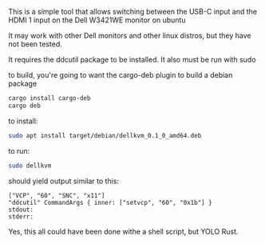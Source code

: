 This is a simple tool that allows switching between the USB-C input and the HDMI 1 input on the Dell W3421WE monitor on ubuntu

It may work with other Dell monitors and other linux distros, but they have not been tested.

It requires the ddcutil package to be installed. It also must be run with sudo

to build, you're going to want the cargo-deb plugin to build a debian package

```sh
cargo install cargo-deb
cargo deb
```

to install:

```sh
sudo apt install target/debian/dellkvm_0.1_0_amd64.deb
```

to run:

```sh
sudo dellkvm
```

should yield output similar to this:
```
["VCP", "60", "SNC", "x11"]
"ddcutil" CommandArgs { inner: ["setvcp", "60", "0x1b"] }
stdout: 
stderr: 
```

Yes, this all could have been done withe a shell script, but YOLO Rust.